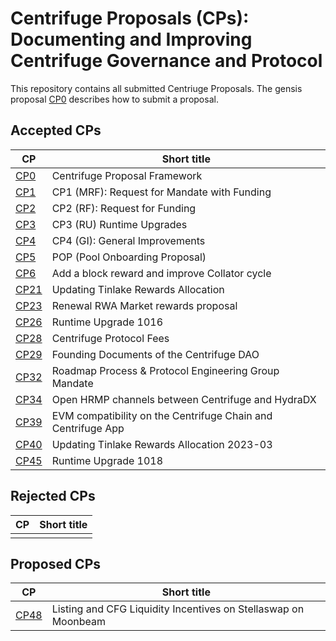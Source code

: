 # Centrifuge Proposals (CPs): Documenting and Improving Centrifuge Governance and Protocol
This repository contains all submitted Centriuge Proposals. The gensis proposal [CP0](cps/CP0/CP0.md) describes how to submit a proposal.


## Accepted CPs

|CP | Short title |
|---|-------------|
| [CP0](./cps/CP0/CP0.md) | Centrifuge Proposal Framework |
| [CP1](./cps/CP1/CP1.md) | CP1 (MRF): Request for Mandate with Funding |
| [CP2](./cps/CP2/CP2.md) | CP2 (RF): Request for Funding |
| [CP3](./cps/CP3/CP3.md)  | CP3 (RU) Runtime Upgrades |
| [CP4](./cps/CP4/CP4.md) | CP4 (GI): General Improvements |
| [CP5](./cps/CP5/CP5.md) | POP (Pool Onboarding Proposal)
| [CP6](./cps/CP6.md) | Add a block reward and improve Collator cycle |
| [CP21](./cps/CP21.md) | Updating Tinlake Rewards Allocation |
| [CP23](./cps/CP23.md) | Renewal RWA Market rewards proposal |
| [CP26](./cps/CP26.md) | Runtime Upgrade 1016 |
| [CP28](./cps/CP28.md) | Centrifuge Protocol Fees |
| [CP29](./cps/CP29/CP29.md) | Founding Documents of the Centrifuge DAO |
| [CP32](./cps/CP32.md) | Roadmap Process & Protocol Engineering Group Mandate |
| [CP34](./cps/CP34.md) | Open HRMP channels between Centrifuge and HydraDX |
| [CP39](./cps/CP39.md) | EVM compatibility on the Centrifuge Chain and Centrifuge App |
| [CP40](./cps/CP40.md) | Updating Tinlake Rewards Allocation 2023-03 |
| [CP45](./cps/CP45.md)  | Runtime Upgrade 1018 |
## Rejected CPs
|CP | Short title |
|---|-------------|
| | |

## Proposed CPs
|CP | Short title |
|---|-------------|
|[CP48](./cps/CP48.md)  | Listing and CFG Liquidity Incentives on Stellaswap on Moonbeam  |

